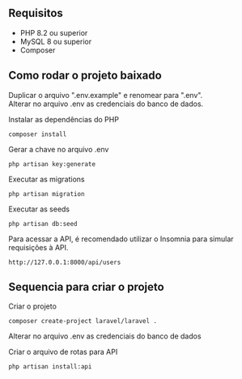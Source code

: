## Requisitos

* PHP 8.2 ou superior 
* MySQL 8 ou superior 
* Composer

## Como rodar o projeto baixado 

Duplicar o arquivo ".env.example" e renomear para ".env".<br>
Alterar no arquivo .env as credenciais do banco de dados.<br>

Instalar as dependências do PHP 
```
composer install
```

Gerar a chave no arquivo .env 
```
php artisan key:generate
```

Executar as migrations
```
php artisan migration
```

Executar as seeds
```
php artisan db:seed
```

Para acessar a API, é recomendado utilizar o Insomnia para simular requisições à API.
```
http://127.0.0.1:8000/api/users
```

## Sequencia para criar o projeto

Criar o projeto
```
composer create-project laravel/laravel .
```

Alterar no arquivo .env as credenciais do banco de dados <br>

Criar o arquivo de rotas para API
```
php artisan install:api
```
 